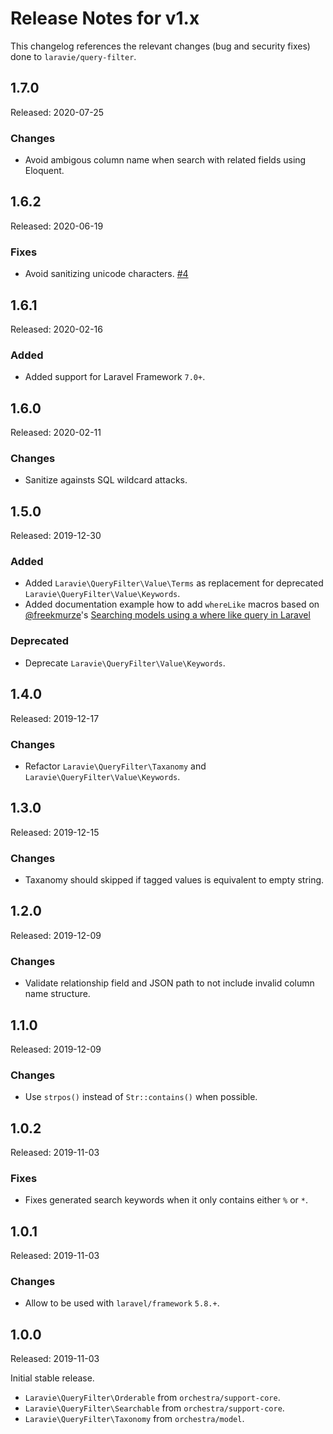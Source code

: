 # Release Notes for v1.x

This changelog references the relevant changes (bug and security fixes) done to `laravie/query-filter`.

## 1.7.0

Released: 2020-07-25

### Changes

* Avoid ambigous column name when search with related fields using Eloquent. 

## 1.6.2

Released: 2020-06-19

### Fixes

* Avoid sanitizing unicode characters. [#4](https://github.com/laravie/query-filter/pull/4)

## 1.6.1

Released: 2020-02-16

### Added

* Added support for Laravel Framework `7.0+`.

## 1.6.0

Released: 2020-02-11

### Changes

* Sanitize againsts SQL wildcard attacks.

## 1.5.0

Released: 2019-12-30

### Added

* Added `Laravie\QueryFilter\Value\Terms` as replacement for deprecated `Laravie\QueryFilter\Value\Keywords`.
* Added documentation example how to add `whereLike` macros based on [@freekmurze](https://github.com/freekmurze)'s [Searching models using a where like query in Laravel](https://freek.dev/1182-searching-models-using-a-where-like-query-in-laravel)

### Deprecated

* Deprecate `Laravie\QueryFilter\Value\Keywords`.

## 1.4.0

Released: 2019-12-17

### Changes

* Refactor `Laravie\QueryFilter\Taxanomy` and `Laravie\QueryFilter\Value\Keywords`.

## 1.3.0

Released: 2019-12-15

### Changes

* Taxanomy should skipped if tagged values is equivalent to empty string.

## 1.2.0

Released: 2019-12-09

### Changes

* Validate relationship field and JSON path to not include invalid column name structure.

## 1.1.0

Released: 2019-12-09

### Changes

* Use `strpos()` instead of `Str::contains()` when possible.

## 1.0.2

Released: 2019-11-03

### Fixes

* Fixes generated search keywords when it only contains either `%` or `*`.

## 1.0.1

Released: 2019-11-03

### Changes

* Allow to be used with `laravel/framework` `5.8.+`.

## 1.0.0

Released: 2019-11-03

Initial stable release.

* `Laravie\QueryFilter\Orderable` from `orchestra/support-core`.
* `Laravie\QueryFilter\Searchable` from `orchestra/support-core`.
* `Laravie\QueryFilter\Taxonomy` from `orchestra/model`.
